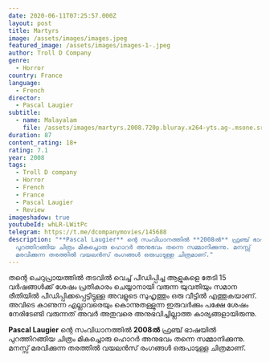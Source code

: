 ```yaml
---
date: 2020-06-11T07:25:57.000Z
layout: post
title: Martyrs
image: /assets/images/images.jpeg
featured_image: /assets/images/images-1-.jpeg
author: Troll D Company
genre:
  - Horror
country: France
language:
  - French
director:
  - Pascal Laugier
subtitle:
  - name: Malayalam
    file: /assets/images/martyrs.2008.720p.bluray.x264-yts.ag-.msone.srt.srt
duration: 87
content_rating: 18+
rating: 7.1
year: 2008
tags:
  - Troll D company
  - Horror
  - French
  - France
  - Pascal Laugier
  - Review
imageshadow: true
youtubeId: whLR-LWitPc
telegram: https://t.me/dcompanymovies/145688
description: "**Pascal Laugier** ന്റെ സംവിധാനത്തിൽ **2008ൽ** ഫ്രഞ്ച് ഭാഷയിൽ
  പുറത്തിറങ്ങിയ ചിത്രം മികച്ചൊരു ഹൊറർ അനുഭവം തന്നെ സമ്മാനിക്കുന്നു. മനസ്സ്
  മരവിക്കുന്ന തരത്തിൽ വയലൻസ് രംഗങ്ങൾ ഒരുപാടുള്ള ചിത്രമാണ്."
---
```

തന്റെ ചെറുപ്രായത്തിൽ തടവിൽ വെച്ച് പീഡിപ്പിച്ച ആളുകളെ തേടി 15 വർഷങ്ങൾക്ക് ശേഷം പ്രതികാരം ചെയ്യാനായി വരുന്ന യുവതിയും സമാന രീതിയിൽ പീഡിപ്പിക്കപ്പെട്ടിട്ടുള്ള അവളുടെ സുഹൃത്തും ഒരു വീട്ടിൽ എത്തുകയാണ്. അവിടെ കാണുന്ന എല്ലാവരെയും കൊന്നുതള്ളുന്ന ഇരുവർക്കും പക്ഷേ ശേഷം നേരിടേണ്ടി വരുന്നത് അവർ അതുവരെ അനുഭവിച്ചില്ലാത്ത കാര്യങ്ങളായിരുന്നു. 

**Pascal Laugier** ന്റെ സംവിധാനത്തിൽ **2008ൽ** ഫ്രഞ്ച് ഭാഷയിൽ പുറത്തിറങ്ങിയ ചിത്രം മികച്ചൊരു ഹൊറർ അനുഭവം തന്നെ സമ്മാനിക്കുന്നു. മനസ്സ് മരവിക്കുന്ന തരത്തിൽ വയലൻസ് രംഗങ്ങൾ ഒരുപാടുള്ള ചിത്രമാണ്.